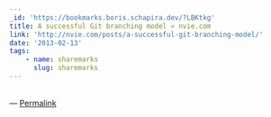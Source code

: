 ```yaml
---
_id: 'https://bookmarks.boris.schapira.dev/?LBKtkg'
title: A successful Git branching model » nvie.com
link: 'http://nvie.com/posts/a-successful-git-branching-model/'
date: '2013-02-13'
tags:
    - name: sharemarks
      slug: sharemarks
---
```


<br>&#8212;
<a href="https://bookmarks.boris.schapira.dev/?LBKtkg" title="Permalink">Permalink</a>

